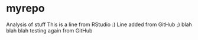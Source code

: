 # myrepo
Analysis of stuff
This is a line from RStudio :)
Line added from GitHub ;)
blah blah blah
testing again from GitHub
